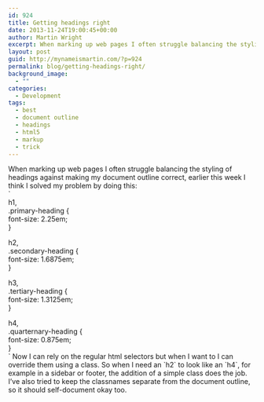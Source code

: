 ```yaml
---
id: 924
title: Getting headings right
date: 2013-11-24T19:00:45+00:00
author: Martin Wright
excerpt: When marking up web pages I often struggle balancing the styling of headings against making my document outline correct, earlier this week I think I solved my problem
layout: post
guid: http://mynameismartin.com/?p=924
permalink: blog/getting-headings-right/
background_image:
  - ""
categories:
  - Development
tags:
  - best
  - document outline
  - headings
  - html5
  - markup
  - trick
---
```

When marking up web pages I often struggle balancing the styling of headings against making my document outline correct, earlier this week I think I solved my problem by doing this:  
`<br />
h1,<br />
.primary-heading {<br />
font-size: 2.25em;<br />
}</p>
<p>h2,<br />
.secondary-heading {<br />
font-size: 1.6875em;<br />
}</p>
<p>h3,<br />
.tertiary-heading {<br />
font-size: 1.3125em;<br />
}</p>
<p>h4,<br />
.quarternary-heading {<br />
font-size: 0.875em;<br />
}<br />
`  
Now I can rely on the regular html selectors but when I want to I can override them using a class. So when I need an `h2` to look like an `h4`, for example in a sidebar or footer, the addition of a simple class does the job. I&#8217;ve also tried to keep the classnames separate from the document outline, so it should self-document okay too.